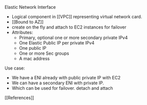 Elastic Network Interface
- Logical component in [[VPC]] representing virtual network card.
- [[Bound to AZ]] 
- create on the fly and attach to EC2 instances for failover
- Attributes:
	- Primary, optional one or more secondary private IPv4
	- One Elastic Public IP per private IPv4
	- One public IP
	- One or more Sec groups
	- A mac address

Use case: 
- We have a ENI already with public private IP with EC2
- We can have a secondary ENI with private IP. 
- Which can be used for failover. detach and attach

[[References]]
